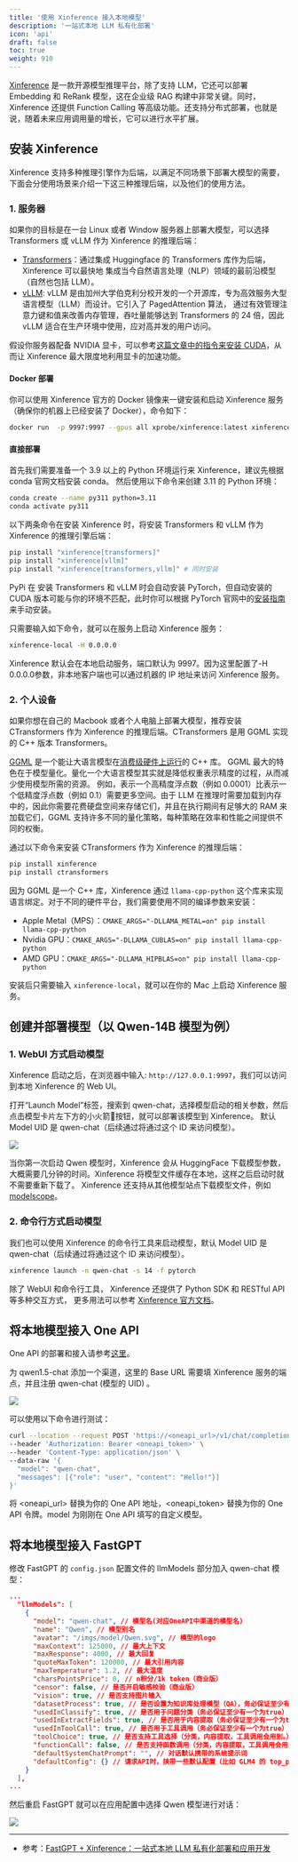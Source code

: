 ```yaml
---
title: '使用 Xinference 接入本地模型'
description: '一站式本地 LLM 私有化部署'
icon: 'api'
draft: false
toc: true
weight: 910
---
```


[Xinference](https://github.com/xorbitsai/inference) 是一款开源模型推理平台，除了支持 LLM，它还可以部署 Embedding 和 ReRank 模型，这在企业级 RAG 构建中非常关键。同时，Xinference 还提供 Function Calling 等高级功能。还支持分布式部署，也就是说，随着未来应用调用量的增长，它可以进行水平扩展。

## 安装 Xinference

Xinference 支持多种推理引擎作为后端，以满足不同场景下部署大模型的需要，下面会分使用场景来介绍一下这三种推理后端，以及他们的使用方法。

### 1. 服务器

如果你的目标是在一台 Linux 或者 Window 服务器上部署大模型，可以选择 Transformers 或 vLLM 作为 Xinference 的推理后端：

+ [Transformers](https://huggingface.co/docs/transformers/index)：通过集成 Huggingface 的 Transformers 库作为后端，Xinference 可以最快地 集成当今自然语言处理（NLP）领域的最前沿模型（自然也包括 LLM）。
+ [vLLM](https://vllm.ai/): vLLM 是由加州大学伯克利分校开发的一个开源库，专为高效服务大型语言模型（LLM）而设计。它引入了 PagedAttention 算法， 通过有效管理注意力键和值来改善内存管理，吞吐量能够达到 Transformers 的 24 倍，因此 vLLM 适合在生产环境中使用，应对高并发的用户访问。

假设你服务器配备 NVIDIA 显卡，可以参考[这篇文章中的指令来安装 CUDA](https://xorbits.cn/blogs/langchain-streamlit-doc-chat)，从而让 Xinference 最大限度地利用显卡的加速功能。

#### Docker 部署

你可以使用 Xinference 官方的 Docker 镜像来一键安装和启动 Xinference 服务（确保你的机器上已经安装了 Docker），命令如下：

```bash
docker run  -p 9997:9997 --gpus all xprobe/xinference:latest xinference-local -H 0.0.0.0
```

#### 直接部署

首先我们需要准备一个 3.9 以上的 Python 环境运行来 Xinference，建议先根据 conda 官网文档安装 conda。 然后使用以下命令来创建 3.11 的 Python 环境：

```bash
conda create --name py311 python=3.11
conda activate py311
```

以下两条命令在安装 Xinference 时，将安装 Transformers 和 vLLM 作为 Xinference 的推理引擎后端：

```bash
pip install "xinference[transformers]"
pip install "xinference[vllm]"
pip install "xinference[transformers,vllm]" # 同时安装
```

PyPi 在 安装 Transformers 和 vLLM 时会自动安装 PyTorch，但自动安装的 CUDA 版本可能与你的环境不匹配，此时你可以根据 PyTorch 官网中的[安装指南](https://pytorch.org/get-started/locally/)来手动安装。

只需要输入如下命令，就可以在服务上启动 Xinference 服务：

```bash
xinference-local -H 0.0.0.0
```

Xinference 默认会在本地启动服务，端口默认为 9997。因为这里配置了-H 0.0.0.0参数，非本地客户端也可以通过机器的 IP 地址来访问 Xinference 服务。

### 2. 个人设备

如果你想在自己的 Macbook 或者个人电脑上部署大模型，推荐安装 CTransformers 作为 Xinference 的推理后端。CTransformers 是用 GGML 实现的 C++ 版本 Transformers。

[GGML](https://ggml.ai/) 是一个能让大语言模型在[消费级硬件上运行](https://github.com/ggerganov/llama.cpp/discussions/205)的 C++ 库。 GGML 最大的特色在于模型量化。量化一个大语言模型其实就是降低权重表示精度的过程，从而减少使用模型所需的资源。 例如，表示一个高精度浮点数（例如 0.0001）比表示一个低精度浮点数（例如 0.1）需要更多空间。由于 LLM 在推理时需要加载到内存中的，因此你需要花费硬盘空间来存储它们，并且在执行期间有足够大的 RAM 来加载它们，GGML 支持许多不同的量化策略，每种策略在效率和性能之间提供不同的权衡。

通过以下命令来安装 CTransformers 作为 Xinference 的推理后端：

```bash
pip install xinference
pip install ctransformers
```

因为 GGML 是一个 C++ 库，Xinference 通过 `llama-cpp-python` 这个库来实现语言绑定。对于不同的硬件平台，我们需要使用不同的编译参数来安装：

- Apple Metal（MPS）：`CMAKE_ARGS="-DLLAMA_METAL=on" pip install llama-cpp-python`
- Nvidia GPU：`CMAKE_ARGS="-DLLAMA_CUBLAS=on" pip install llama-cpp-python`
- AMD GPU：`CMAKE_ARGS="-DLLAMA_HIPBLAS=on" pip install llama-cpp-python`

安装后只需要输入 `xinference-local`，就可以在你的 Mac 上启动 Xinference 服务。

## 创建并部署模型（以 Qwen-14B 模型为例）

### 1. WebUI 方式启动模型

Xinference 启动之后，在浏览器中输入: `http://127.0.0.1:9997`，我们可以访问到本地 Xinference 的 Web UI。

打开“Launch Model”标签，搜索到 qwen-chat，选择模型启动的相关参数，然后点击模型卡片左下方的小火箭🚀按钮，就可以部署该模型到 Xinference。 默认 Model UID 是 qwen-chat（后续通过将通过这个 ID 来访问模型）。

![](/imgs/xinference-launch-model.png)

当你第一次启动 Qwen 模型时，Xinference 会从 HuggingFace 下载模型参数，大概需要几分钟的时间。Xinference 将模型文件缓存在本地，这样之后启动时就不需要重新下载了。 Xinference 还支持从其他模型站点下载模型文件，例如 [modelscope](https://inference.readthedocs.io/en/latest/models/sources/sources.html)。

### 2. 命令行方式启动模型

我们也可以使用 Xinference 的命令行工具来启动模型，默认 Model UID 是 qwen-chat（后续通过将通过这个 ID 来访问模型）。

```bash
xinference launch -n qwen-chat -s 14 -f pytorch
```

除了 WebUI 和命令行工具， Xinference 还提供了 Python SDK 和 RESTful API 等多种交互方式， 更多用法可以参考 [Xinference 官方文档](https://inference.readthedocs.io/en/latest/getting_started/index.html)。

## 将本地模型接入 One API

One API 的部署和接入请参考[这里](/docs/development/modelconfig/one-api/)。

为 qwen1.5-chat 添加一个渠道，这里的 Base URL 需要填 Xinference 服务的端点，并且注册 qwen-chat (模型的 UID) 。

![](/imgs/one-api-add-xinference-models.jpg)

可以使用以下命令进行测试：

```bash
curl --location --request POST 'https://<oneapi_url>/v1/chat/completions' \
--header 'Authorization: Bearer <oneapi_token>' \
--header 'Content-Type: application/json' \
--data-raw '{
  "model": "qwen-chat",
  "messages": [{"role": "user", "content": "Hello!"}]
}'
```

将 <oneapi_url> 替换为你的 One API 地址，<oneapi_token> 替换为你的 One API 令牌。model 为刚刚在 One API 填写的自定义模型。

## 将本地模型接入 FastGPT

修改 FastGPT 的 `config.json` 配置文件的 llmModels 部分加入 qwen-chat 模型：

```json
...
  "llmModels": [
    {
      "model": "qwen-chat", // 模型名(对应OneAPI中渠道的模型名)
      "name": "Qwen", // 模型别名
      "avatar": "/imgs/model/Qwen.svg", // 模型的logo
      "maxContext": 125000, // 最大上下文
      "maxResponse": 4000, // 最大回复
      "quoteMaxToken": 120000, // 最大引用内容
      "maxTemperature": 1.2, // 最大温度
      "charsPointsPrice": 0, // n积分/1k token（商业版）
      "censor": false, // 是否开启敏感校验（商业版）
      "vision": true, // 是否支持图片输入
      "datasetProcess": true, // 是否设置为知识库处理模型（QA），务必保证至少有一个为true，否则知识库会报错
      "usedInClassify": true, // 是否用于问题分类（务必保证至少有一个为true）
      "usedInExtractFields": true, // 是否用于内容提取（务必保证至少有一个为true）
      "usedInToolCall": true, // 是否用于工具调用（务必保证至少有一个为true）
      "toolChoice": true, // 是否支持工具选择（分类，内容提取，工具调用会用到。）
      "functionCall": false, // 是否支持函数调用（分类，内容提取，工具调用会用到。会优先使用 toolChoice，如果为false，则使用 functionCall，如果仍为 false，则使用提示词模式）
      "defaultSystemChatPrompt": "", // 对话默认携带的系统提示词
      "defaultConfig": {} // 请求API时，挟带一些默认配置（比如 GLM4 的 top_p）
    }
  ],
...
```

然后重启 FastGPT 就可以在应用配置中选择 Qwen 模型进行对话：

![](/imgs/fastgpt-list-models.png)

---

+ 参考：[FastGPT + Xinference：一站式本地 LLM 私有化部署和应用开发](https://xorbits.cn/blogs/fastgpt-weather-chat)


